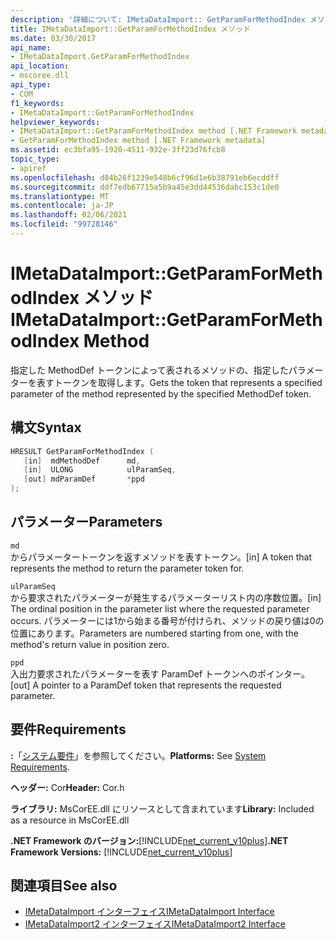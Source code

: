 ```yaml
---
description: '詳細について: IMetaDataImport:: GetParamForMethodIndex メソッド'
title: IMetaDataImport::GetParamForMethodIndex メソッド
ms.date: 03/30/2017
api_name:
- IMetaDataImport.GetParamForMethodIndex
api_location:
- mscoree.dll
api_type:
- COM
f1_keywords:
- IMetaDataImport::GetParamForMethodIndex
helpviewer_keywords:
- IMetaDataImport::GetParamForMethodIndex method [.NET Framework metadata]
- GetParamForMethodIndex method [.NET Framework metadata]
ms.assetid: ec3bfa95-1920-4511-932e-3ff23d76fcb8
topic_type:
- apiref
ms.openlocfilehash: d84b26f1239e548b6cf96d1e6b38791eb6ecddff
ms.sourcegitcommit: ddf7edb67715a5b9a45e3dd44536dabc153c1de0
ms.translationtype: MT
ms.contentlocale: ja-JP
ms.lasthandoff: 02/06/2021
ms.locfileid: "99728146"
---
```

# <a name="imetadataimportgetparamformethodindex-method"></a><span data-ttu-id="62d50-103">IMetaDataImport::GetParamForMethodIndex メソッド</span><span class="sxs-lookup"><span data-stu-id="62d50-103">IMetaDataImport::GetParamForMethodIndex Method</span></span>

<span data-ttu-id="62d50-104">指定した MethodDef トークンによって表されるメソッドの、指定したパラメーターを表すトークンを取得します。</span><span class="sxs-lookup"><span data-stu-id="62d50-104">Gets the token that represents a specified parameter of the method represented by the specified MethodDef token.</span></span>  
  
## <a name="syntax"></a><span data-ttu-id="62d50-105">構文</span><span class="sxs-lookup"><span data-stu-id="62d50-105">Syntax</span></span>  
  
```cpp  
HRESULT GetParamForMethodIndex (  
   [in]  mdMethodDef      md,  
   [in]  ULONG            ulParamSeq,  
   [out] mdParamDef       *ppd  
);  
```  
  
## <a name="parameters"></a><span data-ttu-id="62d50-106">パラメーター</span><span class="sxs-lookup"><span data-stu-id="62d50-106">Parameters</span></span>  

 `md`  
 <span data-ttu-id="62d50-107">からパラメータートークンを返すメソッドを表すトークン。</span><span class="sxs-lookup"><span data-stu-id="62d50-107">[in] A token that represents the method to return the parameter token for.</span></span>  
  
 `ulParamSeq`  
 <span data-ttu-id="62d50-108">から要求されたパラメーターが発生するパラメーターリスト内の序数位置。</span><span class="sxs-lookup"><span data-stu-id="62d50-108">[in] The ordinal position in the parameter list where the requested parameter occurs.</span></span> <span data-ttu-id="62d50-109">パラメーターには1から始まる番号が付けられ、メソッドの戻り値は0の位置にあります。</span><span class="sxs-lookup"><span data-stu-id="62d50-109">Parameters are numbered starting from one, with the method's return value in position zero.</span></span>  
  
 `ppd`  
 <span data-ttu-id="62d50-110">入出力要求されたパラメーターを表す ParamDef トークンへのポインター。</span><span class="sxs-lookup"><span data-stu-id="62d50-110">[out] A pointer to a ParamDef token that represents the requested parameter.</span></span>  
  
## <a name="requirements"></a><span data-ttu-id="62d50-111">要件</span><span class="sxs-lookup"><span data-stu-id="62d50-111">Requirements</span></span>  

 <span data-ttu-id="62d50-112">**:**「[システム要件](../../get-started/system-requirements.md)」を参照してください。</span><span class="sxs-lookup"><span data-stu-id="62d50-112">**Platforms:** See [System Requirements](../../get-started/system-requirements.md).</span></span>  
  
 <span data-ttu-id="62d50-113">**ヘッダー:** Cor</span><span class="sxs-lookup"><span data-stu-id="62d50-113">**Header:** Cor.h</span></span>  
  
 <span data-ttu-id="62d50-114">**ライブラリ:** MsCorEE.dll にリソースとして含まれています</span><span class="sxs-lookup"><span data-stu-id="62d50-114">**Library:** Included as a resource in MsCorEE.dll</span></span>  
  
 <span data-ttu-id="62d50-115">**.NET Framework のバージョン:**[!INCLUDE[net_current_v10plus](../../../../includes/net-current-v10plus-md.md)]</span><span class="sxs-lookup"><span data-stu-id="62d50-115">**.NET Framework Versions:** [!INCLUDE[net_current_v10plus](../../../../includes/net-current-v10plus-md.md)]</span></span>  
  
## <a name="see-also"></a><span data-ttu-id="62d50-116">関連項目</span><span class="sxs-lookup"><span data-stu-id="62d50-116">See also</span></span>

- [<span data-ttu-id="62d50-117">IMetaDataImport インターフェイス</span><span class="sxs-lookup"><span data-stu-id="62d50-117">IMetaDataImport Interface</span></span>](imetadataimport-interface.md)
- [<span data-ttu-id="62d50-118">IMetaDataImport2 インターフェイス</span><span class="sxs-lookup"><span data-stu-id="62d50-118">IMetaDataImport2 Interface</span></span>](imetadataimport2-interface.md)
